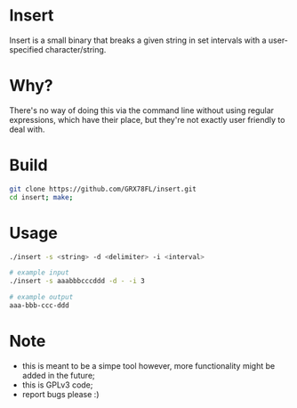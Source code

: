 # Insert

Insert is a small binary that breaks a given string in set intervals with a user-specified character/string.

# Why?

There's no way of doing this via the command line without using regular expressions, which have their place, but they're not exactly user friendly to deal with.

#  Build

```bash
git clone https://github.com/GRX78FL/insert.git
cd insert; make;
```

# Usage

```bash
./insert -s <string> -d <delimiter> -i <interval>

# example input
./insert -s aaabbbcccddd -d - -i 3

# example output
aaa-bbb-ccc-ddd
```

# Note

* this is meant to be a simpe tool however, more functionality might be added in the future;
* this is GPLv3 code;
* report bugs please :)

